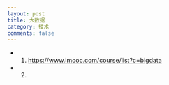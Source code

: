 ```yaml
---
layout: post
title: 大数据
category: 技术
comments: false
---
```


* 01. <https://www.imooc.com/course/list?c=bigdata>
* 02. 
 
 
 
 
 
 
 
 
 
 
 
 
 
 
 
 
 
 
 
 
 
 
 
 
 
 
 
 